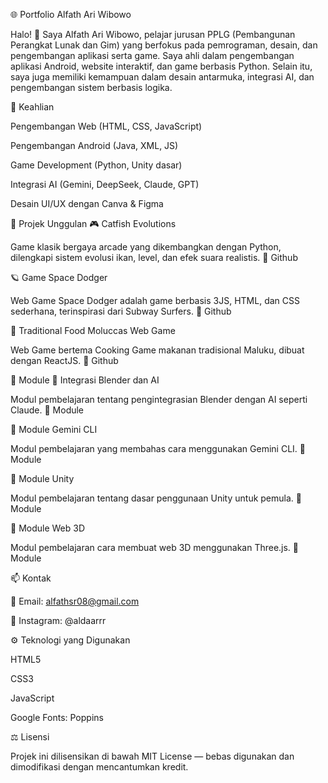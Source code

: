🌐 Portfolio Alfath Ari Wibowo

Halo! 👋
Saya Alfath Ari Wibowo, pelajar jurusan PPLG (Pembangunan Perangkat Lunak dan Gim) yang berfokus pada pemrograman, desain, dan pengembangan aplikasi serta game.
Saya ahli dalam pengembangan aplikasi Android, website interaktif, dan game berbasis Python.
Selain itu, saya juga memiliki kemampuan dalam desain antarmuka, integrasi AI, dan pengembangan sistem berbasis logika.

🧠 Keahlian

Pengembangan Web (HTML, CSS, JavaScript)

Pengembangan Android (Java, XML, JS)

Game Development (Python, Unity dasar)

Integrasi AI (Gemini, DeepSeek, Claude, GPT)

Desain UI/UX dengan Canva & Figma

🚀 Projek Unggulan
🎮 Catfish Evolutions

Game klasik bergaya arcade yang dikembangkan dengan Python, dilengkapi sistem evolusi ikan, level, dan efek suara realistis.
🔗 Github

🪐 Game Space Dodger

Web Game Space Dodger adalah game berbasis 3JS, HTML, dan CSS sederhana, terinspirasi dari Subway Surfers.
🔗 Github

🍲 Traditional Food Moluccas Web Game

Web Game bertema Cooking Game makanan tradisional Maluku, dibuat dengan ReactJS.
🔗 Github

📘 Module
🔹 Integrasi Blender dan AI

Modul pembelajaran tentang pengintegrasian Blender dengan AI seperti Claude.
🔗 Module

🔹 Module Gemini CLI

Modul pembelajaran yang membahas cara menggunakan Gemini CLI.
🔗 Module

🔹 Module Unity

Modul pembelajaran tentang dasar penggunaan Unity untuk pemula.
🔗 Module

🔹 Module Web 3D

Modul pembelajaran cara membuat web 3D menggunakan Three.js.
🔗 Module

📫 Kontak

📧 Email: alfathsr08@gmail.com

📸 Instagram: @aldaarrr

⚙️ Teknologi yang Digunakan

HTML5

CSS3

JavaScript

Google Fonts: Poppins

⚖️ Lisensi

Projek ini dilisensikan di bawah MIT License — bebas digunakan dan dimodifikasi dengan mencantumkan kredit.
